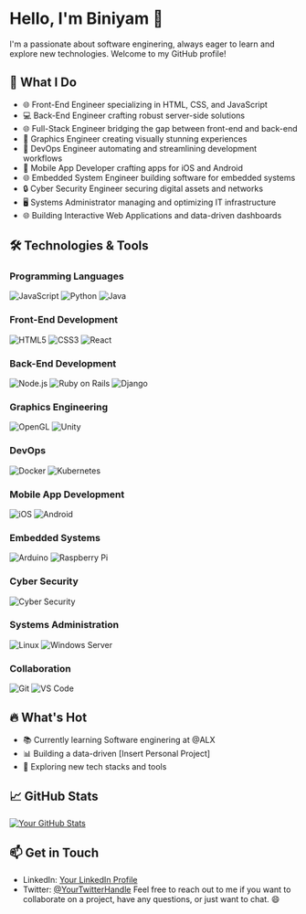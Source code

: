 <!-- Your Name -->
# Hello, I'm Biniyam 👋

<!-- Your introduction -->
I'm a passionate about software enginering, always eager to learn and explore new technologies. Welcome to my GitHub profile!

## 🚀 What I Do

- 🌐 Front-End Engineer specializing in HTML, CSS, and JavaScript
- 💻 Back-End Engineer crafting robust server-side solutions
- 🌐 Full-Stack Engineer bridging the gap between front-end and back-end
- 🎨 Graphics Engineer creating visually stunning experiences
- 🚀 DevOps Engineer automating and streamlining development workflows
- 📱 Mobile App Developer crafting apps for iOS and Android
- 🌐 Embedded System Engineer building software for embedded systems
- 🔒 Cyber Security Engineer securing digital assets and networks
- 🖥️ Systems Administrator managing and optimizing IT infrastructure
- 🌐 Building Interactive Web Applications and data-driven dashboards

  
## 🛠️ Technologies & Tools

### Programming Languages

![JavaScript](https://img.shields.io/badge/JavaScript-%23323330.svg?style=for-the-badge&logo=javascript)
![Python](https://img.shields.io/badge/Python-%233776AB.svg?style=for-the-badge&logo=python)
![Java](https://img.shields.io/badge/Java-%23ED8B00.svg?style=for-the-badge&logo=java)

### Front-End Development

![HTML5](https://img.shields.io/badge/HTML5-%23E34F26.svg?style=for-the-badge&logo=html5)
![CSS3](https://img.shields.io/badge/CSS3-%231572B6.svg?style=for-the-badge&logo=css3)
![React](https://img.shields.io/badge/React-%2361DAFB.svg?style=for-the-badge&logo=react)

### Back-End Development

![Node.js](https://img.shields.io/badge/Node.js-%23339933.svg?style=for-the-badge&logo=node.js)
![Ruby on Rails](https://img.shields.io/badge/Ruby%20on%20Rails-%23CC0000.svg?style=for-the-badge&logo=ruby)
![Django](https://img.shields.io/badge/Django-%23092E20.svg?style=for-the-badge&logo=django)

### Graphics Engineering

![OpenGL](https://img.shields.io/badge/OpenGL-%237159B1.svg?style=for-the-badge&logo=opengl)
![Unity](https://img.shields.io/badge/Unity-%23000000.svg?style=for-the-badge&logo=unity)

### DevOps

![Docker](https://img.shields.io/badge/Docker-%232496ED.svg?style=for-the-badge&logo=docker)
![Kubernetes](https://img.shields.io/badge/Kubernetes-%23326CE5.svg?style=for-the-badge&logo=kubernetes)

### Mobile App Development

![iOS](https://img.shields.io/badge/iOS-%23989898.svg?style=for-the-badge&logo=apple)
![Android](https://img.shields.io/badge/Android-%233DDC84.svg?style=for-the-badge&logo=android)

### Embedded Systems

![Arduino](https://img.shields.io/badge/Arduino-%2300979D.svg?style=for-the-badge&logo=arduino)
![Raspberry Pi](https://img.shields.io/badge/Raspberry%20Pi-%23C51A4A.svg?style=for-the-badge&logo=raspberry-pi)

### Cyber Security

![Cyber Security](https://img.shields.io/badge/Cyber%20Security-%23000000.svg?style=for-the-badge&logo=security)

### Systems Administration

![Linux](https://img.shields.io/badge/Linux-%23FCC624.svg?style=for-the-badge&logo=linux)
![Windows Server](https://img.shields.io/badge/Windows%20Server-%230078D6.svg?style=for-the-badge&logo=windows)

### Collaboration

![Git](https://img.shields.io/badge/Git-%23F05033.svg?style=for-the-badge&logo=git)
![VS Code](https://img.shields.io/badge/VS%20Code-%23007ACC.svg?style=for-the-badge&logo=visual-studio-code)



## 🔥 What's Hot

- 📚 Currently learning Software enginering at @ALX
- 📊 Building a data-driven [Insert Personal Project]
- 🌱 Exploring new tech stacks and tools

## 📈 GitHub Stats

[![Your GitHub Stats](https://github-readme-stats.vercel.app/api?username=bini34&show_icons=true&theme=dark)](https://github.com/anuraghazra/github-readme-stats)

## 📫 Get in Touch

- LinkedIn: [Your LinkedIn Profile](https://www.linkedin.com/in/yourusername/)
- Twitter: [@YourTwitterHandle](https://twitter.com/yourusername)
Feel free to reach out to me if you want to collaborate on a project, have any questions, or just want to chat. 😄
